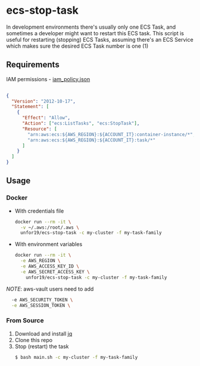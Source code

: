 # ecs-stop-task

In development environments there's usually only one ECS Task, and sometimes a developer might want to restart this ECS task. This script is useful for restarting (stopping) ECS Tasks, assuming there's an ECS Service which makes sure the desired ECS Task number is one (1)

## Requirements

IAM permissions - [iam_policy.json](./iam_policy.json)
```json
  
{
  "Version": "2012-10-17",
  "Statement": [
    {
      "Effect": "Allow",
      "Action": ["ecs:ListTasks", "ecs:StopTask"],
      "Resource": [
        "arn:aws:ecs:${AWS_REGION}:${ACCOUNT_IT}:container-instance/*",
        "arn:aws:ecs:${AWS_REGION}:${ACCOUNT_IT}:task/*"
      ]
    }
  ]
}
```


## Usage

### Docker

- With credentials file

  ```bash
  docker run --rm -it \
    -v ~/.aws:/root/.aws \
    unfor19/ecs-stop-task -c my-cluster -f my-task-family
  ```

- With environment variables

  ```bash
  docker run --rm -it \
    -e AWS_REGION \
    -e AWS_ACCESS_KEY_ID \
    -e AWS_SECRET_ACCESS_KEY \
      unfor19/ecs-stop-task -c my-cluster -f my-task-family
  ```

_NOTE_: aws-vault users need to add

```bash
  -e AWS_SECURITY_TOKEN \
  -e AWS_SESSION_TOKEN \
```

### From Source

1. Download and install [jq](https://stedolan.github.io/jq/)
1. Clone this repo
1. Stop (restart) the task
   ```bash
   $ bash main.sh -c my-cluster -f my-task-family
   ```
